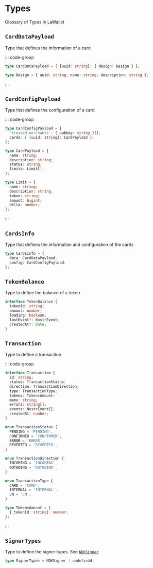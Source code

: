 # Types

Glossary of Types in LaWallet

## `CardDataPayload`

Type that defines the information of a card

::: code-group

```ts [CardDataPayload]
type CardDataPayload = { [uuid: string]: { design: Design } };
```

```ts [Design]
type Design = { uuid: string; name: string; description: string };
```

:::

## `CardConfigPayload`

Type that defines the configuration of a card

::: code-group

```ts [CardConfigPayload]
type CardConfigPayload = {
  'trusted-merchants': { pubkey: string }[];
  cards: { [uuid: string]: CardPayload };
};
```

```ts [CardPayload]
type CardPayload = {
  name: string;
  description: string;
  status: string;
  limits: Limit[];
};
```

```ts [Limit]
type Limit = {
  name: string;
  description: string;
  token: string;
  amount: bigint;
  delta: number;
};
```

:::

## `CardsInfo`

Type that defines the information and configuration of the cards

```ts [Config]
type CardsInfo = {
  data: CardDataPayload;
  config: CardConfigPayload;
};
```

## `TokenBalance`

Type to define the balance of a token

```ts [TokenBalance]
interface TokenBalance {
  tokenId: string;
  amount: number;
  loading: boolean;
  lastEvent?: NostrEvent;
  createdAt?: Date;
}
```

## `Transaction`

Type to define a transaction

::: code-group

```ts [Transaction]
interface Transaction {
  id: string;
  status: TransactionStatus;
  direction: TransactionDirection;
  type: TransactionType;
  tokens: TokensAmount;
  memo: string;
  errors: string[];
  events: NostrEvent[];
  createdAt: number;
}
```

```ts [Status]
enum TransactionStatus {
  PENDING = 'PENDING',
  CONFIRMED = 'CONFIRMED',
  ERROR = 'ERROR',
  REVERTED = 'REVERTED',
}
```

```ts [Direction]
enum TransactionDirection {
  INCOMING = 'INCOMING',
  OUTGOING = 'OUTGOING',
}
```

```ts [Types]
enum TransactionType {
  CARD = 'CARD',
  INTERNAL = 'INTERNAL',
  LN = 'LN',
}
```

```ts [TokensAmount]
type TokensAmount = {
  [_tokenId: string]: number;
};
```

:::

## `SignerTypes`

Type to define the signer types. See [`NDKSigner`](/react/api/glossary/ndk#ndksigner)

```ts [SignerTypes]
type SignerTypes = NDKSigner | undefindd;
```
